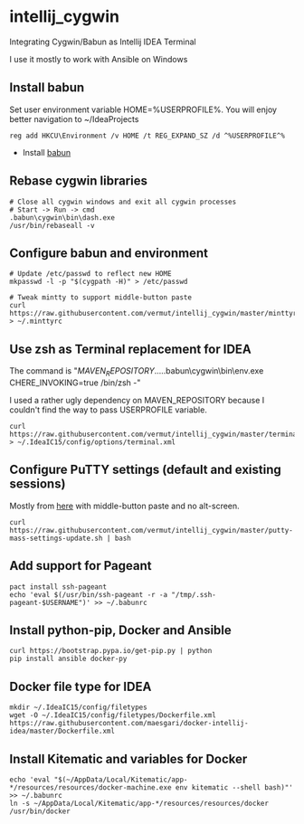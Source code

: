 # intellij_cygwin
Integrating Cygwin/Babun as Intellij IDEA Terminal

I use it mostly to work with Ansible on Windows

## Install babun

Set user environment variable HOME=%USERPROFILE%. You will enjoy better navigation to ~/IdeaProjects

    reg add HKCU\Environment /v HOME /t REG_EXPAND_SZ /d ^%USERPROFILE^%

 * Install [babun](http://babun.github.io/)

## Rebase cygwin libraries
    # Close all cygwin windows and exit all cygwin processes
    # Start -> Run -> cmd
    .babun\cygwin\bin\dash.exe
    /usr/bin/rebaseall -v

## Configure babun and environment
    # Update /etc/passwd to reflect new HOME
    mkpasswd -l -p "$(cygpath -H)" > /etc/passwd
  	
    # Tweak mintty to support middle-button paste
    curl https://raw.githubusercontent.com/vermut/intellij_cygwin/master/minttyrc > ~/.minttyrc

## Use zsh as Terminal replacement for IDEA
The command is "$MAVEN_REPOSITORY$\..\..\.babun\cygwin\bin\env.exe CHERE_INVOKING=true /bin/zsh -"

I used a rather ugly dependency on MAVEN_REPOSITORY because I couldn't find the way to pass USERPROFILE variable.

    curl https://raw.githubusercontent.com/vermut/intellij_cygwin/master/terminal.xml > ~/.IdeaIC15/config/options/terminal.xml

## Configure PuTTY settings (default and existing sessions)
Mostly from [here](https://github.com/jblaine/solarized-and-modern-putty) with middle-button paste and no alt-screen.

    curl https://raw.githubusercontent.com/vermut/intellij_cygwin/master/putty-mass-settings-update.sh | bash

## Add support for Pageant
    pact install ssh-pageant
    echo 'eval $(/usr/bin/ssh-pageant -r -a "/tmp/.ssh-pageant-$USERNAME")' >> ~/.babunrc

## Install python-pip, Docker and Ansible
    curl https://bootstrap.pypa.io/get-pip.py | python
    pip install ansible docker-py

## Docker file type for IDEA
    mkdir ~/.IdeaIC15/config/filetypes
    wget -O ~/.IdeaIC15/config/filetypes/Dockerfile.xml https://raw.githubusercontent.com/maesgari/docker-intellij-idea/master/Dockerfile.xml

## Install Kitematic and variables for Docker
    echo 'eval "$(~/AppData/Local/Kitematic/app-*/resources/resources/docker-machine.exe env kitematic --shell bash)"' >> ~/.babunrc
    ln -s ~/AppData/Local/Kitematic/app-*/resources/resources/docker /usr/bin/docker
